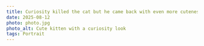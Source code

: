 ```yaml
---
title: Curiosity killed the cat but he came back with even more cuteness
date: 2025-08-12
photo: photo.jpg
photo_alt: Cute kitten with a curiosity look
tags: Portrait
---
```

